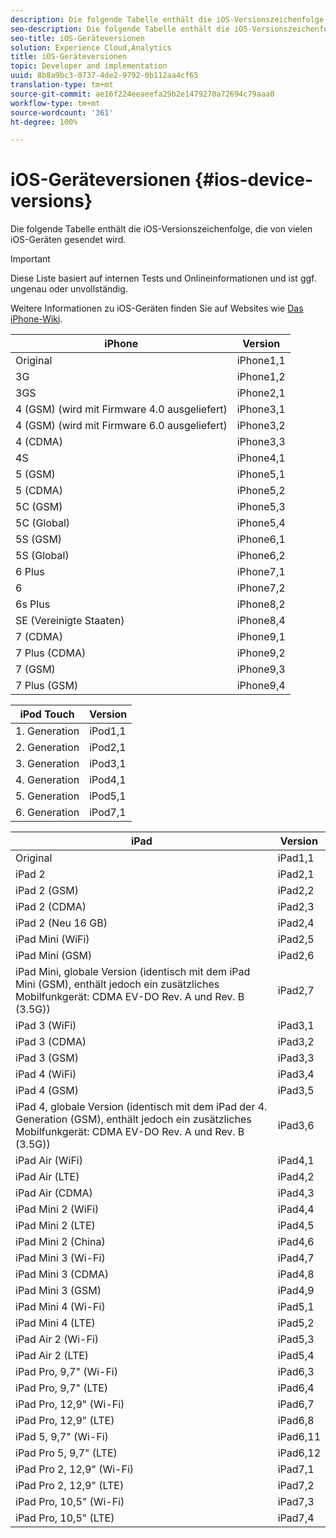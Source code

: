 ```yaml
---
description: Die folgende Tabelle enthält die iOS-Versionszeichenfolge, die von vielen iOS-Geräten gesendet wird.
seo-description: Die folgende Tabelle enthält die iOS-Versionszeichenfolge, die von vielen iOS-Geräten gesendet wird.
seo-title: iOS-Geräteversionen
solution: Experience Cloud,Analytics
title: iOS-Geräteversionen
topic: Developer and implementation
uuid: 8b8a9bc3-0737-4de2-9792-0b112aa4cf65
translation-type: tm+mt
source-git-commit: ae16f224eeaeefa29b2e1479270a72694c79aaa0
workflow-type: tm+mt
source-wordcount: '361'
ht-degree: 100%

---
```



# iOS-Geräteversionen {#ios-device-versions}

Die folgende Tabelle enthält die iOS-Versionszeichenfolge, die von vielen iOS-Geräten gesendet wird.

>[!IMPORTANT]
>
>Diese Liste basiert auf internen Tests und Onlineinformationen und ist ggf. ungenau oder unvollständig.

Weitere Informationen zu iOS-Geräten finden Sie auf Websites wie [Das iPhone-Wiki](https://theiphonewiki.com/wiki/Models).

| **iPhone** | **Version** |
|---|---|
| Original | iPhone1,1 |
| 3G | iPhone1,2 |
| 3GS | iPhone2,1 |
| 4 (GSM) (wird mit Firmware 4.0 ausgeliefert) | iPhone3,1 |
| 4 (GSM) (wird mit Firmware 6.0 ausgeliefert) | iPhone3,2 |
| 4 (CDMA) | iPhone3,3 |
| 4S | iPhone4,1 |
| 5 (GSM) | iPhone5,1 |
| 5 (CDMA) | iPhone5,2 |
| 5C (GSM) | iPhone5,3 |
| 5C (Global) | iPhone5,4 |
| 5S (GSM) | iPhone6,1 |
| 5S (Global) | iPhone6,2 |
| 6 Plus | iPhone7,1 |
| 6 | iPhone7,2 |
| 6s Plus | iPhone8,2 |
| SE (Vereinigte Staaten) | iPhone8,4 |
| 7 (CDMA) | iPhone9,1 |
| 7 Plus (CDMA) | iPhone9,2 |
| 7 (GSM) | iPhone9,3 |
| 7 Plus (GSM) | iPhone9,4 |

| **iPod Touch** | **Version** |
|---|---|
| 1. Generation | iPod1,1 |
| 2. Generation | iPod2,1 |
| 3. Generation | iPod3,1 |
| 4. Generation | iPod4,1 |
| 5. Generation | iPod5,1 |
| 6. Generation | iPod7,1 |

| **iPad** | **Version** |
|---|---|
| Original | iPad1,1 |
| iPad 2 | iPad2,1 |
| iPad 2 (GSM) | iPad2,2 |
| iPad 2 (CDMA) | iPad2,3 |
| iPad 2 (Neu 16 GB) | iPad2,4 |
| iPad Mini (WiFi) | iPad2,5 |
| iPad Mini (GSM) | iPad2,6 |
| iPad Mini, globale Version (identisch mit dem iPad Mini (GSM), enthält jedoch ein zusätzliches Mobilfunkgerät: CDMA EV-DO Rev. A und Rev. B (3.5G)) | iPad2,7 |
| iPad 3 (WiFi) | iPad3,1 |
| iPad 3 (CDMA) | iPad3,2 |
| iPad 3 (GSM) | iPad3,3 |
| iPad 4 (WiFi) | iPad3,4 |
| iPad 4 (GSM) | iPad3,5 |
| iPad 4, globale Version (identisch mit dem iPad der 4. Generation (GSM), enthält jedoch ein zusätzliches Mobilfunkgerät: CDMA EV-DO Rev. A und Rev. B (3.5G)) | iPad3,6 |
| iPad Air (WiFi) | iPad4,1 |
| iPad Air (LTE) | iPad4,2 |
| iPad Air (CDMA) | iPad4,3 |
| iPad Mini 2 (WiFi) | iPad4,4 |
| iPad Mini 2 (LTE) | iPad4,5 |
| iPad Mini 2 (China) | iPad4,6 |
| iPad Mini 3 (Wi-Fi) | iPad4,7 |
| iPad Mini 3 (CDMA) | iPad4,8 |
| iPad Mini 3 (GSM) | iPad4,9 |
| iPad Mini 4 (Wi-Fi) | iPad5,1 |
| iPad Mini 4 (LTE) | iPad5,2 |
| iPad Air 2 (Wi-Fi) | iPad5,3 |
| iPad Air 2 (LTE) | iPad5,4 |
| iPad Pro, 9,7&quot; (Wi-Fi) | iPad6,3 |
| iPad Pro, 9,7&quot; (LTE) | iPad6,4 |
| iPad Pro, 12,9&quot; (Wi-Fi) | iPad6,7 |
| iPad Pro, 12,9&quot; (LTE) | iPad6,8 |
| iPad 5, 9,7&quot; (Wi-Fi) | iPad6,11 |
| iPad Pro 5, 9,7&quot; (LTE) | iPad6,12 |
| iPad Pro 2, 12,9&quot; (Wi-Fi) | iPad7,1 |
| iPad Pro 2, 12,9&quot; (LTE) | iPad7,2 |
| iPad Pro, 10,5&quot; (Wi-Fi) | iPad7,3 |
| iPad Pro, 10,5&quot; (LTE) | iPad7,4 |

